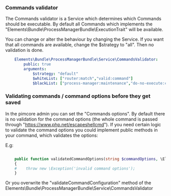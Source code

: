 ### Commands validator

The Commands validator is a Service which determines which Commands should be executable.
By default all Commands which implements the "Elements\Bundle\ProcessManagerBundle\ExecutionTrait"
will be available.

You can change or alter the behaviour by changing the Service.
If you want that all commands are available, change the $strategy to "all". Then no validation is done. 

```yaml
    Elements\Bundle\ProcessManagerBundle\Service\CommandsValidator:
        public: true
        arguments:
            $strategy: "default"
            $whiteList: ["router:match","valid:command"]
            $blackList: ["process-manager:maintenance","do-no-execute:command"]
```

### Validating commands / command options before they get saved

In the pimcore admin you can set the "Commands options". By default there is no validation for the command options (the whole command is passed through "https://www.php.net/escapeshellcmd").
If you need certain logic to validate the command options you could implement public methods in your command, which validates the options:

E.g:

```php

    public function validatedCommandOptions(string $commandOptions, \Elements\Bundle\ProcessManagerBundle\Model\Configuration $configuration): void
    {
    #    throw new \Exception('invalid command options');
    }
```

Or you overwrite the "validateCommandConfiguration" method of the Elements\Bundle\ProcessManagerBundle\Service\CommandsValidator
